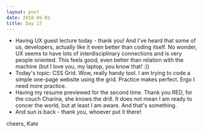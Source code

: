 ```yaml
---
layout: post
date: 2018-05-01
title: Day 17
---
```


* Having UX guest lecture today - thank you! And I've heard that some of us, developers, actually like it even better than coding itself. No wonder, UX seems to have lots of interdisciplinary connections  and is very people oriented. This feels good, even better than relation with the machine (but I love you, my laptop, you know that! :))
* Today's topic: CSS Grid. Wow, really handy tool. I am trying to code a simple one-page website using the grid. Practice makes perfect. Ergo I need more practice.
* Having my resume previewed for the second time. Thank you RED, for the couch Charina, she knows the drill. It does not mean I am ready to concer the world, but at least I am aware. And that's something.
* And sun is back - thank you, whoever put it there! 

cheers,
Kate
